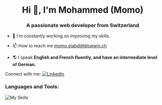 <h1 align="center">Hi 👋, I'm Mohammed (Momo)</h1>
<h3 align="center">A passionate web developer from Switzerland</h3>

- 🌱 I'm constantly working on improving my skills.

- 📫 How to reach me [momo.elabdi@bluewin.ch](momo.elabdi@bluewin.ch)

- 🌎 I speak **English and French fluently, and have an intermediate level of German.**

Connect with me: [![LinkedIn](https://go-skill-icons.vercel.app/api/icons?i=linkedin)](https://mylinkedin)

<h3 align="left">Languages and Tools:</h3>

![My Skills](https://go-skill-icons.vercel.app/api/icons?i=bash,ruby,docker,kubernetes,helm,terraform,argocd,jenkins,aws,postgres,cs,js,git)








